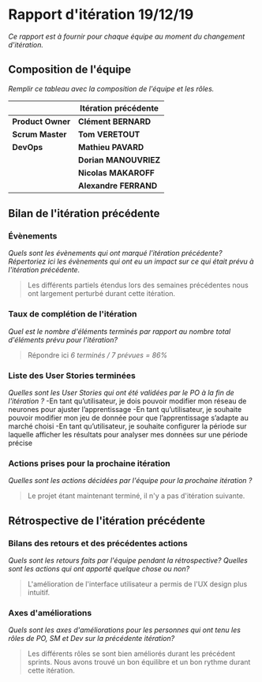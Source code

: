 # Rapport d'itération 19/12/19
*Ce rapport est à fournir pour chaque équipe au moment du changement d'itération.*

## Composition de l'équipe 
*Remplir ce tableau avec la composition de l'équipe et les rôles.*

|  &nbsp;                 | Itération précédente     |
| -------------           |-------------             |
| **Product Owner**       | __Clément BERNARD__      |
| **Scrum Master**        | **Tom VERETOUT**         |
| **DevOps**              | **Mathieu PAVARD**       |
|                         | **Dorian MANOUVRIEZ**    |
|                         | **Nicolas MAKAROFF**     |
|                         | **Alexandre FERRAND**    |

## Bilan de l'itération précédente  
### Évènements 
*Quels sont les évènements qui ont marqué l'itération précédente? Répertoriez ici les évènements qui ont eu un impact sur ce qui était prévu à l'itération précédente.*
> Les différents partiels étendus lors des semaines précédentes nous ont largement perturbé durant cette itération. 

### Taux de complétion de l'itération  
*Quel est le nombre d'éléments terminés par rapport au nombre total d'éléments prévu pour l'itération?*
> Répondre ici
> *6 terminés / 7 prévues = 86%*

### Liste des User Stories terminées
*Quelles sont les User Stories qui ont été validées par le PO à la fin de l'itération ?*
-En tant qu’utilisateur, je dois pouvoir modifier mon réseau de neurones pour ajuster l’apprentissage
-En tant qu’utilisateur, je souhaite pouvoir modifier mon jeu de donnée pour que l’apprentissage s’adapte au marché choisi
-En tant qu’utilisateur, je souhaite configurer la période sur laquelle afficher les résultats pour analyser mes données sur une période précise

### Actions prises pour la prochaine itération
*Quelles sont les actions décidées par l'équipe pour la prochaine itération ?*
> Le projet étant maintenant terminé, il n'y a pas d'itération suivante.

## Rétrospective de l'itération précédente
  
### Bilans des retours et des précédentes actions 
*Quels sont les retours faits par l'équipe pendant la rétrospective? Quelles sont les actions qui ont apporté quelque chose ou non?*
> L'amélioration de l'interface utilisateur a permis de l'UX design plus intuitif.

 
### Axes d'améliorations 
*Quels sont les axes d'améliorations pour les personnes qui ont tenu les rôles de PO, SM et Dev sur la précédente itération?*
> Les différents rôles se sont bien améliorés durant les précédent sprints. Nous avons trouvé un bon équilibre et un bon rythme durant cette itération.



 
 
